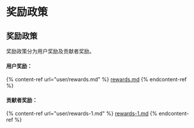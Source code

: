 # 奖励政策

## 奖励政策

奖励政策分为用户奖励及贡献者奖励。

#### 用户奖励：

{% content-ref url="user/rewards.md" %}
[rewards.md](user/rewards.md)
{% endcontent-ref %}

#### 贡献者奖励：

{% content-ref url="user/rewards-1.md" %}
[rewards-1.md](user/rewards-1.md)
{% endcontent-ref %}
